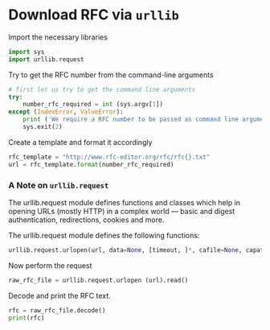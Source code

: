 # Download RFC via `urllib`

Import the necessary libraries

```python
import sys
import urllib.request
```

Try to get the RFC number from the command-line arguments

```python
# first let us try to get the command line arguments
try:
    number_rfc_required = int (sys.argv[1])
except (IndexError, ValueError):
    print ('We require a RFC number to be passed as command line argument ex: python drfc.py 2324')
    sys.exit(2)
```

Create a template and format it accordingly

```python
rfc_template = "http://www.rfc-editor.org/rfc/rfc{}.txt"
url = rfc_template.format(number_rfc_required)
```

### A Note on `urllib.request`
The urllib.request module defines functions and classes which help in opening URLs (mostly HTTP) in a complex world — basic and digest authentication, redirections, cookies and more.

The urllib.request module defines the following functions:

```python
urllib.request.urlopen(url, data=None, [timeout, ]*, cafile=None, capath=None, cadefault=False, context=None)
```

Now perform the request

```python
raw_rfc_file = urllib.request.urlopen (url).read()
```

Decode and print the RFC text.

```python
rfc = raw_rfc_file.decode()
print(rfc)
```